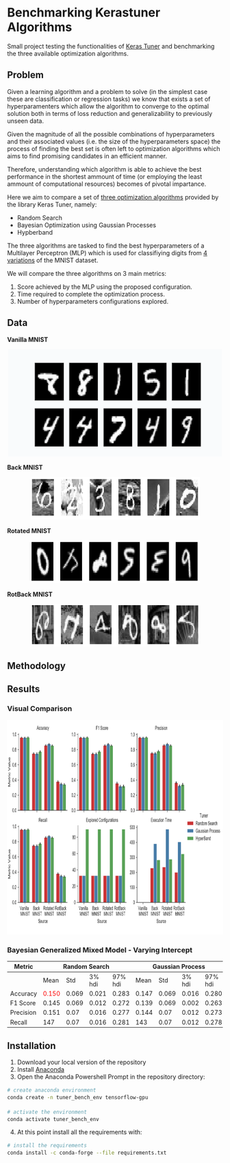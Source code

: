 # Benchmarking Kerastuner Algorithms
Small project testing the functionalities of [Keras Tuner](https://keras-team.github.io/keras-tuner/) and benchmarking the three available optimization algorithms.

## Problem

Given a learning algorithm and a problem to solve (in the simplest case these are classification or regression tasks) we know that exists a set of hyperparamenters which allow the algorithm to converge to the optimal solution both in terms of loss reduction and generalizability to previously unseen data.

Given the magnitude of all the possible combinations of hyperparameters and their associated values (i.e. the size of the hyperparameters space) the process of finding the best set is often left to optimization algorithms which aims to find promising candidates in an efficient manner. 

Therefore, understanding which algorithm is able to achieve the best performance in the shortest ammount of time (or employing the least ammount of computational resources) becomes of pivotal impartance.

Here we aim to compare a set of [three optimization algorithms](https://keras-team.github.io/keras-tuner/documentation/tuners/) provided by the library Keras Tuner, namely:

* Random Search
* Bayesian Optimization using Gaussian Processes
* Hypberband

The three algorithms are tasked to find the best hyperparameters of a Multilayer Perceptron (MLP) which is used for classifiying digits from [4 variations](https://sites.google.com/a/lisa.iro.umontreal.ca/public_static_twiki/variations-on-the-mnist-digits) of the MNIST dataset.

We will compare the three algorithms on 3 main metrics:

1. Score achieved by the MLP using the proposed configuration.
2. Time required to complete the optimization process.
3. Number of hyperparameters configurations explored.

## Data 

**Vanilla MNIST**
<p align="center">   
  <img width="500" height="250" src="https://github.com/vb690/kerastuner_benchmark/blob/master/data/figures/mn_v.png">
</p>  
  
**Back MNIST**
<p align="center">   
  <img width="395" height="100" src="https://github.com/vb690/kerastuner_benchmark/blob/master/data/figures/mn_b.png">
</p>  
  
**Rotated MNIST**
<p align="center">   
  <img width="395" height="100" src="https://github.com/vb690/kerastuner_benchmark/blob/master/data/figures/mn_r.png">
</p>   
  
**RotBack MNIST**
<p align="center">   
  <img width="395" height="100" src="https://github.com/vb690/kerastuner_benchmark/blob/master/data/figures/mn_rb.png">
</p> 

## Methodology

## Results 

### Visual Comparison  
  
<p align="center">   
  <img width="900" height="500" src="https://github.com/vb690/kerastuner_benchmark/blob/master/results/figures/tuners_perfromance.png">
</p> 
  
### Bayesian Generalized Mixed Model - Varying Intercept 
  
<table class="tg">
<thead>
  <tr>
    <th class="tg-7btt">Metric</th>
    <th class="tg-7btt" colspan="4">Random Search</th>
    <th class="tg-7btt" colspan="4">Gaussian Process</th>
    <th class="tg-7btt" colspan="4">HyperBand</th>
  </tr>
</thead>
<tbody>
  <tr>
    <td class="tg-0pky"></td>
    <td class="tg-fymr">Mean</td>
    <td class="tg-fymr">Std</td>
    <td class="tg-fymr">3% hdi</td>
    <td class="tg-fymr">97% hdi</td>
    <td class="tg-fymr">Mean</td>
    <td class="tg-fymr">Std</td>
    <td class="tg-fymr">3% hdi</td>
    <td class="tg-fymr">97% hdi</td>
    <td class="tg-fymr">Mean</td>
    <td class="tg-fymr">Std</td>
    <td class="tg-fymr">3% hdi</td>
    <td class="tg-fymr">97% hdi</td>
  </tr>
  <tr>
    <td class="tg-7btt">Accuracy</td>
    <td class="tg-c3ow"><span style="color:#FE0000">0.150</span></td>
    <td class="tg-c3ow">0.069</td>
    <td class="tg-c3ow">0.021</td>
    <td class="tg-c3ow">0.283</td>
    <td class="tg-c3ow">0.147</td>
    <td class="tg-c3ow">0.069</td>
    <td class="tg-c3ow">0.016</td>
    <td class="tg-c3ow">0.280</td>
    <td class="tg-c3ow">0.149</td>
    <td class="tg-c3ow">0.069</td>
    <td class="tg-c3ow">0.020</td>
    <td class="tg-c3ow">0.283</td>
  </tr>
  <tr>
    <td class="tg-7btt">F1 Score</td>
    <td class="tg-0pky">0.145</td>
    <td class="tg-0pky">0.069</td>
    <td class="tg-0pky">0.012</td>
    <td class="tg-0pky">0.272</td>
    <td class="tg-0pky">0.139</td>
    <td class="tg-0pky">0.069</td>
    <td class="tg-0pky">0.002</td>
    <td class="tg-0pky">0.263</td>
    <td class="tg-0pky">0.143</td>
    <td class="tg-0pky">0.069</td>
    <td class="tg-0pky">0.011</td>
    <td class="tg-0pky">0.271</td>
  </tr>
  <tr>
    <td class="tg-7btt">Precision</td>
    <td class="tg-0pky">0.151</td>
    <td class="tg-0pky">0.07</td>
    <td class="tg-0pky">0.016</td>
    <td class="tg-0pky">0.277</td>
    <td class="tg-0pky">0.144</td>
    <td class="tg-0pky">0.07</td>
    <td class="tg-0pky">0.012</td>
    <td class="tg-0pky">0.273</td>
    <td class="tg-0pky">0.152</td>
    <td class="tg-0pky">0.07</td>
    <td class="tg-0pky">0.016</td>
    <td class="tg-0pky">0.277</td>
  </tr>
  <tr>
    <td class="tg-7btt">Recall</td>
    <td class="tg-0pky">147</td>
    <td class="tg-0pky">0.07</td>
    <td class="tg-0pky">0.016</td>
    <td class="tg-0pky">0.281</td>
    <td class="tg-0pky">143</td>
    <td class="tg-0pky">0.07</td>
    <td class="tg-0pky">0.012</td>
    <td class="tg-0pky">0.278</td>
    <td class="tg-0pky">145</td>
    <td class="tg-0pky">0.07</td>
    <td class="tg-0pky">0.012</td>
    <td class="tg-0pky">0.277</td>
  </tr>
</tbody>
</table>

## Installation

1. Download your local version of the repository
2. Install [Anaconda](https://docs.anaconda.com/anaconda/install/)
3. Open the Anaconda Powershell Prompt in the repository directory:
```sh
# create anaconda environment
conda create -n tuner_bench_env tensorflow-gpu

# activate the environment
conda activate tuner_bench_env
```

4. At this point install all the requirements with:

```sh
# install the requirements
conda install -c conda-forge --file requirements.txt
```
